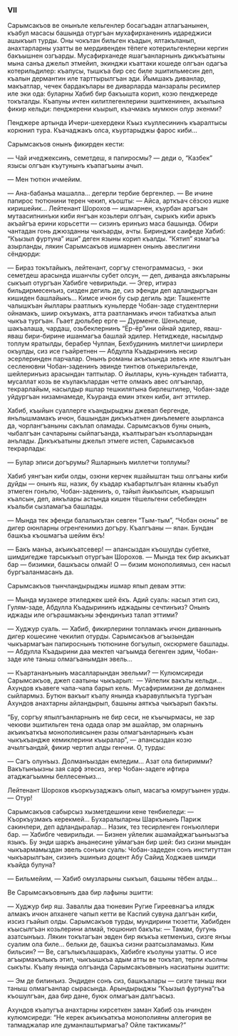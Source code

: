 ### VII

Сарымсакъов ве онынъле кельгенлер босагъадан атлагъанынен, къабул масасы башында отургъан мухафирханенинъ идареджиси ашыкъып турды.
Оны чокътан бильген къадын, ялтакъланып, анахтарларны узатты ве мердивенден тёпеге котерильгенлерни кергин бакъышнен озгъарды.
Мусафирханеде яшагъанларнынъ дикъкъатыны мына санъа джельп этмейип, экинджи къаттаки кошеде олгъан одагъа котерильдилер: къапусы, тышкъа бир сес биле эшитильмесин деп, къалын дермантин иле тарттырылгъан эди.
Йымшакъ диванлар, макъатлар, чечек бардакълары ве диварларда манзаралы ресимлер иле эки ода: буларны Хабиб бир бакъышта корип, козю пенджереде токъталды.
Къапуны ичтен килитлегенлерини эшиткенинен, акъылына фикир кельди: пенджерени къырып, къачмакъ мумкюн олур экенми?

Пенджере артында Ичери-шехердеки Къыз къуллесининъ къаралтысы корюнип тура.
Къачаджакъ олса, къуртарыджы фарос киби...

Сарымсакъов онынъ фикирден кести:

— Чай ичеджексинъ, семетдеш, я папиросмы? — деди о, “Казбек” язысы олгъан къутунынъ къапагъыны ачып.

— Мен тютюн ичмейим.

— Ана-бабанъа машалла… дегерли тербие бергенлер. — Ве ичине папирос тютюнини терен чекип, къошты: — Айса, арткъач сёзсюз ишке киришейик…
Лейтенант Шорохов — ишмарнен, къурбан арагъан мутаасипнинъки киби янгъан козьлери олгъан, сырыкъ киби арыкъ акъайгъа ерини корьсетти — сизинъ еринъиз маса башында.
Обири чантадан гонь джюзданны чыкъарды, ачты.
Биринджи саифеде Хабиб: “Къызыл фуртуна” иши” деген языны корип къалды.
“Кятип” язмагъа азырланды, лякин Сарымсакъов ишмарнен онынъ авеслигини сёндюрди:

— Бираз токътайыкъ, лейтенант, соргъу стенограммасыз, - эки семетдеш арасында ишанчлы субет олсун, — деп, диванда аякъларыны сыкъып отургъан Хабибге чевирильди.
— Эгер, итираз бильдирмесенъиз, сизден дегиль де, сиз эфенди деп адландыргъан кишиден башлайыкъ…
Кимсе ичюн бу сыр дегиль эди: Ташкентте чалышкъан йыллары раатлыкъ куньлерде Чобан-заде студентлерни ойнамакъ, шиир окъумакъ, атта раатланмакъ ичюн табиаткъа алып чыкъа тургъан.
Гъает дюльбер ерге — Дурменге.
Шенълеше, шакъалаша, чардаш, озьбеклернинъ “Ёр-ёр”ини ойнай эдилер, яваш-яваш бири-бирине ишанмагъа башлай эдилер.
Нетиджеде, насылдыр топлум яратылды, берабер Чулпан, Бехбудининъ миллетчи шиирлери окъулды, сиз исе гъайретнен — Абдулла Къадырининъ несир эсерлеринден парчалар.
Онынъ романы акъкъында зевкъ иле язылгъан сесленювни Чобан-заденинъ эвинде тинтюв отькерильгенде, шейлеринъиз арасындан таптылар.
О йыллары, кунь-куньден табиатта, мусаллат козь ве къулакълардан четте олмакъ авес олгъанлар, текрарлайым, насылдыр яшлар тешкилятына бирлештилер, Чобан-заде уйдургъан низамнамеде, Къуранда емин эткен киби, ант эттилер.

Хабиб, къыйын суаллерге къандырыджы джевап бергенде, янълышмамакъ ичюн, башындан дикъкъатнен динълемеге азырланса да, чорлангъаныны сакълап оламады.
Сарымсакъов буны онынъ, чыбалгъан сачларыны сыйпагъанда, къалтырагъан къолларындан анълады.
Дикъкъатыны джельп этмеге истеп, Сарымсакъов текрарлады:

— Булар эписи догърумы?
Яшларнынъ миллетчи топлумы?

Хабиб уянгъан киби олды, озюни керчек яшайыштан тыш олгъаны киби дуйды — онынъ яш, назик, бу къадар къабартылгъан яланны къабул этмеген гонълю, Чобан-заденинъ, о, тайып йыкъылсын, къарышып къалсын, деп, аякълары астында кишен тёшельгени себебинден къальби сызламагъа башлады.

— Мында тек эфенди балалыкътан севген “Тым-тым”, “Чобан оюны” ве дигер оюнларны огренгенимиз догъру.
Къалгъаны — ялан.
Бундан башкъа къошмагъа шейим ёкъ!

— Бакъ манъа, акъикъатсевер! — апансыздан къошулды субетке, шимдигедже тарсыкъып отургъан Шорохов. — Мында тек бир акъикъат бар — бизимки, башкъасы олмай!
О — бизим монополиямыз, сен насыл бургъаланмасанъ да.

Сарымсакъов тынчландырыджы ишмар япып девам этти:

— Мында музакере этиледжек шей ёкъ.
Адий суаль: насыл этип сиз, Гулям-заде, Абдулла Къадырининъ иджадыны сечтинъиз?
Онынъ иджады иле огърашмакъны эфендинъиз талап эттими?

— Худжур суаль. — Хабиб, фикирлерини топламакъ ичюн диваннынъ дигер кошесине чекилип отурды.
Сарымсакъов агъызындан чыкъармагъан папироснынъ тютюнине богъулып, оксюрмеге башлады. — Абдулла Къадырини даа мектеп чагъымда бегенген эдим, Чобан-заде иле таныш олмагъанымдан эвель…

— Къартананънынъ масалларындан эвельми? — Кулюмсиреди Сарымсакъов, джеп саатыны чыкъарып:
 — Уйлелик вакъты кельди…
Ахундов къавеге чапа-чапа барып кель.
Мусафиримизни де долманен сыйлармыз.
Бутюн вакъыт къапу янында къаравуллыкъта тургъан Ахундов анахтарны айландырып, башыны аяткъа чыкъарып бакъты.

“Бу, соргъу япылгъанларнынъ не бир сеси, не къычырмасы, не зар чекюви эшитильген тена одада олар эм ашайлар, эм оларнынъ акъикъаткъа монополиясынен разы олмагъанларнынъ къан чыкъкъандже кемиклерини къыралар”, — апансыздан козю ачылгъандай, фикир чертип алды генчни.
О, турды:

— Сагъ олунъыз.
Долманъыздан емледим...
Азат ола билиримми?
Вакътынъызны зая сарф этесиз, эгер Чобан-задеге ифтира атаджагъымны беллесенъиз…

Лейтенант Шорохов къоркъузаджакъ олып, масагъа юмругъынен урды. 
— Отур!

Сарымсакъов сабырсыз хызметдешини кене тенбиеледи:
— Къоркъузмакъ керекмей…
Бухаралыларны Шаркънынъ Париж сакинлери, деп адландыралар…
Назик, тез тесирленген гонъюллери бар. — Хабибге чевирильди. — Бизнен уйлелик ашамайджагъынъызгъа языкъ.
Бу энди шаркъ аньанесине уймагъан бир шей: биз сизни мындан чыкъармамыздан эвель сонъки суаль: Чобан-задеден сонъ институттан чыкъарылгъан, сизинъ эшинъиз доцент Абу Сайид Ходжаев шимди къайда булуна?

— Бильмейим, — Хабиб омузларыны сыкъып, башыны тёбен алды…

Ве Сарымсакъовнынъ даа бир лафыны эшитти:

— Худжур бир яш.
Заваллы даа тюневин Ругие Гиреевнагъа илядж алмакъ ичюн апханеге чапып кетти ве Каспий сувуна далгъан киби, изсиз гъайып олды.
Сарымсакъов турды, мундирини тюзетти, Хабибден къысылгъан козьлерини алмай, тюшюнип бакъты: — Тамам, бугунь азатсынъыз.
Лякин токътагъан эвден бир якъкъа кетменъиз, сизге янъы суалим ола биле… бельки де, башкъа сизни раатсызламамыз.
Ким бильсин? — Ве, сагълыкълашаракъ, Хабибге къолуны узатты.
О исе агъырмакълыкъ этип, чыкъышкъа адым атты ве токътап, терли къолны сыкъты.
Къапу янында олгъанда Сарымсакъовнынъ насиатыны эшитти:

— Эм де билинъиз.
Эндиден сонъ сиз, башкъалары — сизге таныш яки таныш олмагъанлар сырасында.
Арындырыджы “Къызыл фуртуна”гъа къошулгъан, даа бир дане, буюк олмагъан далгъасыз.

Ахундов къапугъа анахтарны кирсеткен заман Хабиб озь ичинден кулюмсиреди: “Не керек акъикъаткъа монополияны аллегория ве тапмаджалар иле думанлаштырмагъа?
Ойле тактикамы?”
